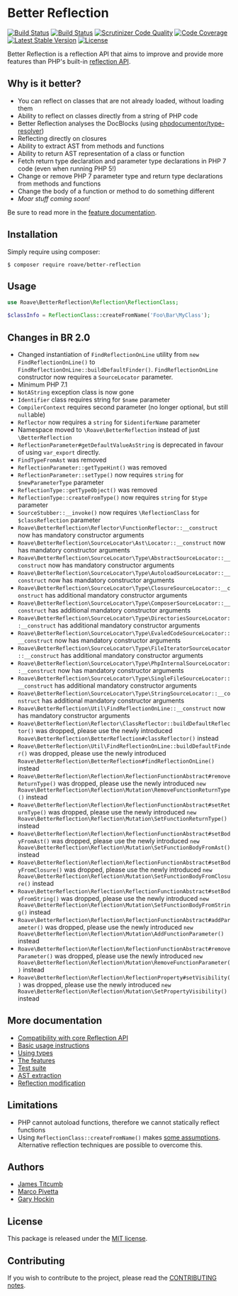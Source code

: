 Better Reflection
=================

[![Build Status](https://travis-ci.org/Roave/BetterReflection.svg?branch=master)](https://travis-ci.org/Roave/BetterReflection) [![Build Status](https://ci.appveyor.com/api/projects/status/github/Roave/BetterReflection?svg=true&branch=master)](https://ci.appveyor.com/project/Ocramius/betterreflection-4jx2w) [![Scrutinizer Code Quality](https://scrutinizer-ci.com/g/Roave/BetterReflection/badges/quality-score.png?b=master)](https://scrutinizer-ci.com/g/Roave/BetterReflection/?branch=master) [![Code Coverage](https://scrutinizer-ci.com/g/Roave/BetterReflection/badges/coverage.png?b=master)](https://scrutinizer-ci.com/g/Roave/BetterReflection/?branch=master) [![Latest Stable Version](https://poser.pugx.org/roave/better-reflection/v/stable)](https://packagist.org/packages/roave/better-reflection) [![License](https://poser.pugx.org/roave/better-reflection/license)](https://packagist.org/packages/roave/better-reflection)

Better Reflection is a reflection API that aims to improve and provide more
features than PHP's built-in [reflection API](http://php.net/manual/en/book.reflection.php).

## Why is it better?

* You can reflect on classes that are not already loaded, without loading them
* Ability to reflect on classes directly from a string of PHP code
* Better Reflection analyses the DocBlocks (using [phpdocumentor/type-resolver](https://github.com/phpDocumentor/TypeResolver))
* Reflecting directly on closures
* Ability to extract AST from methods and functions
* Ability to return AST representation of a class or function
* Fetch return type declaration and parameter type declarations in PHP 7 code (even when running PHP 5!)
* Change or remove PHP 7 parameter type and return type declarations from methods and functions
* Change the body of a function or method to do something different
* *Moar stuff coming soon!*

Be sure to read more in the [feature documentation](https://github.com/Roave/BetterReflection/tree/master/docs/features.md).

## Installation

Simply require using composer:

```shell
$ composer require roave/better-reflection
```

## Usage

```php
use Roave\BetterReflection\Reflection\ReflectionClass;

$classInfo = ReflectionClass::createFromName('Foo\Bar\MyClass');
```

## Changes in BR 2.0

 * Changed instantiation of `FindReflectionOnLine` utility from `new FindReflectionOnLine()` to `FindReflectionOnLine::buildDefaultFinder()`. `FindReflectionOnLine` constructor now requires a `SourceLocator` parameter.
 * Minimum PHP 7.1
 * `NotAString` exception class is now gone
 * `Identifier` class requires string for `$name` parameter
 * `CompilerContext` requires second parameter (no longer optional, but still `null`able)
 * `Reflector` now requires a `string` for `$identiferName` parameter
 * Namespace moved to `\Roave\BetterReflection` instead of just `\BetterReflection`
 * `ReflectionParameter#getDefaultValueAsString` is deprecated in favour of using `var_export` directly.
 * `FindTypeFromAst` was removed
 * `ReflectionParameter::getTypeHint()` was removed
 * `ReflectionParameter::setType()` now requires `string` for `$newParameterType` parameter
 * `ReflectionType::getTypeObject()` was removed
 * `ReflectionType::createFromType()` now requires `string` for `$type` parameter
 * `SourceStubber::__invoke()` now requires `\ReflectionClass` for `$classReflection` parameter
 * `Roave\BetterReflection\Reflector\FunctionReflector::__construct` now has mandatory constructor arguments
 * `Roave\BetterReflection\SourceLocator\Ast\Locator::__construct` now has mandatory constructor arguments
 * `Roave\BetterReflection\SourceLocator\Type\AbstractSourceLocator::__construct` now has mandatory constructor arguments
 * `Roave\BetterReflection\SourceLocator\Type\AutoloadSourceLocator::__construct` now has mandatory constructor arguments
 * `Roave\BetterReflection\SourceLocator\Type\ClosureSourceLocator::__construct` has additional mandatory constructor arguments
 * `Roave\BetterReflection\SourceLocator\Type\ComposerSourceLocator::__construct` has additional mandatory constructor arguments
 * `Roave\BetterReflection\SourceLocator\Type\DirectoriesSourceLocator::__construct` has additional mandatory constructor arguments
 * `Roave\BetterReflection\SourceLocator\Type\EvaledCodeSourceLocator::__construct` now has mandatory constructor arguments
 * `Roave\BetterReflection\SourceLocator\Type\FileIteratorSourceLocator::__construct` has additional mandatory constructor arguments
 * `Roave\BetterReflection\SourceLocator\Type\PhpInternalSourceLocator::__construct` now has mandatory constructor arguments
 * `Roave\BetterReflection\SourceLocator\Type\SingleFileSourceLocator::__construct` has additional mandatory constructor arguments
 * `Roave\BetterReflection\SourceLocator\Type\StringSourceLocator::__construct` has additional mandatory constructor arguments
 * `Roave\BetterReflection\Util\FindReflectionOnLine::__construct` now has mandatory constructor arguments
 * `Roave\BetterReflection\Reflector\ClassReflector::buildDefaultReflector()` was dropped, please use the newly
   introduced `Roave\BetterReflection\BetterReflection#classReflector()` instead
 * `Roave\BetterReflection\Util\FindReflectionOnLine::buildDefaultFinder()` was dropped, please use the newly
   introduced `Roave\BetterReflection\BetterReflection#findReflectionOnLine()` instead
 * `Roave\BetterReflection\Reflection\ReflectionFunctionAbstract#removeReturnType()` was dropped, please use the newly
   introduced `new Roave\BetterReflection\Reflection\Mutation\RemoveFunctionReturnType()` instead
 * `Roave\BetterReflection\Reflection\ReflectionFunctionAbstract#setReturnType()` was dropped, please use the newly
   introduced `new Roave\BetterReflection\Reflection\Mutation\SetFunctionReturnType()` instead
 * `Roave\BetterReflection\Reflection\ReflectionFunctionAbstract#setBodyFromAst()` was dropped, please use the newly
   introduced `new Roave\BetterReflection\Reflection\Mutation\SetFunctionBodyFromAst()` instead
 * `Roave\BetterReflection\Reflection\ReflectionFunctionAbstract#setBodyFromClosure()` was dropped, please use the newly
   introduced `new Roave\BetterReflection\Reflection\Mutation\SetFunctionBodyFromClosure()` instead
 * `Roave\BetterReflection\Reflection\ReflectionFunctionAbstract#setBodyFromString()` was dropped, please use the newly
   introduced `new Roave\BetterReflection\Reflection\Mutation\SetFunctionBodyFromString()` instead
 * `Roave\BetterReflection\Reflection\ReflectionFunctionAbstract#addParameter()` was dropped, please use the newly
   introduced `new Roave\BetterReflection\Reflection\Mutation\AddFunctionParameter()` instead
 * `Roave\BetterReflection\Reflection\ReflectionFunctionAbstract#removeParameter()` was dropped, please use the newly
   introduced `new Roave\BetterReflection\Reflection\Mutation\RemoveFunctionParameter()` instead
 * `Roave\BetterReflection\Reflection\ReflectionProperty#setVisibility()` was dropped, please use the newly
   introduced `new Roave\BetterReflection\Reflection\Mutation\SetPropertyVisibility()` instead

## More documentation

* [Compatibility with core Reflection API](https://github.com/Roave/BetterReflection/tree/master/docs/compatibility.md)
* [Basic usage instructions](https://github.com/Roave/BetterReflection/tree/master/docs/usage.md)
* [Using types](https://github.com/Roave/BetterReflection/tree/master/docs/types.md)
* [The features](https://github.com/Roave/BetterReflection/tree/master/docs/features.md)
* [Test suite](https://github.com/Roave/BetterReflection/blob/master/test/README.md)
* [AST extraction](https://github.com/Roave/BetterReflection/tree/master/docs/ast-extraction.md)
* [Reflection modification](https://github.com/Roave/BetterReflection/tree/master/docs/reflection-modification.md)

## Limitations

* PHP cannot autoload functions, therefore we cannot statically reflect functions
* Using `ReflectionClass::createFromName()` makes [some assumptions](https://github.com/Roave/BetterReflection/tree/master/docs/usage.md#basic-reflection). Alternative reflection techniques are possible to overcome this.

## Authors

* [James Titcumb](https://github.com/asgrim)
* [Marco Pivetta](https://github.com/Ocramius)
* [Gary Hockin](https://github.com/GeeH)

## License

This package is released under the [MIT license](LICENSE).

## Contributing

If you wish to contribute to the project, please read the [CONTRIBUTING notes](CONTRIBUTING.md).
